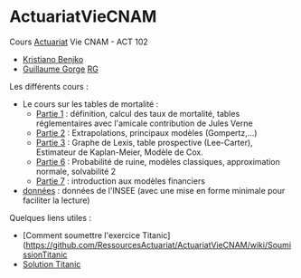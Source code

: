 # ActuariatVieCNAM
Cours [Actuariat](https://actuariat.cnam.fr/) Vie CNAM - ACT 102 
- [Kristiano Benjko](https://www.linkedin.com/in/kristianobejko/)
- [Guillaume Gorge](https://www.linkedin.com/in/guillaume-gorge-05340a8/) [RG](https://www.researchgate.net/profile/Guillaume-Gorge)


Les différents cours : 
- Le cours sur les tables de mortalité : 
  - [Partie 1](https://github.com/RessourcesActuariat/ActuariatVieCNAM/blob/main/Table%20de%20Mortalit%C3%A9%20-%20Partie%201.ipynb) : définition, calcul des taux de mortalité, tables réglementaires avec l'amicale contribution de Jules Verne
  - [Partie 2](https://github.com/RessourcesActuariat/ActuariatVieCNAM/blob/main/Table%20de%20Mortalit%C3%A9%20-%20Partie%202vf.ipynb) : Extrapolations, principaux modèles (Gompertz,...)
  - [Partie 3](https://github.com/RessourcesActuariat/ActuariatVieCNAM/blob/main/Table%20de%20Mortalit%C3%A9%20-%20Partie%203.ipynb) : Graphe de Lexis, table prospective (Lee-Carter), Estimateur de Kaplan-Meier, Modèle de Cox.
  - [Partie 6](https://github.com/RessourcesActuariat/ActuariatVieCNAM/blob/main/Cours%20Solvabilit%C3%A9%20-%20ruine.ipynb) : Probabilité de ruine, modèles classiques, approximation normale, solvabilité 2
  - [Partie 7](https://github.com/RessourcesActuariat/ActuariatVieCNAM/blob/main/Cours%20Solvabilit%C3%A9%202%20-%20Actifs%20financiers.ipynb) : introduction aux modèles financiers
- [données](https://github.com/RessourcesActuariat/ActuariatVieCNAM/tree/main/DataActuariat) : données de l'INSEE (avec une mise en forme minimale pour faciliter la lecture)


Quelques liens utiles : 
- [Comment soumettre l'exercice Titanic](https://github.com/RessourcesActuariat/ActuariatVieCNAM/wiki/SoumissionTitanic
- [Solution Titanic](https://github.com/RessourcesActuariat/ActuariatVieCNAM/blob/main/Solution%20TItanic.ipynb)

 
